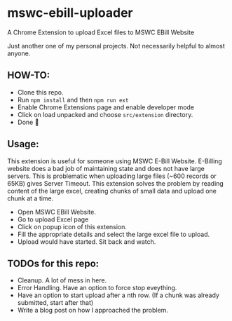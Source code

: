 # mswc-ebill-uploader
A Chrome Extension to upload Excel files to MSWC EBill Website

Just another one of my personal projects. Not necessarily helpful to almost anyone.

## HOW-TO:
 - Clone this repo.
 - Run `npm install` and then `npm run ext`
 - Enable Chrome Extensions page and enable developer mode
 - Click on load unpacked and choose `src/extension` directory.
 - Done :tada:

## Usage:

This extension is useful for someone using MSWC E-Bill Website.
E-Billing website does a bad job of maintaining state and does not have large servers.
This is problematic when uploading large files (~600 records or 65KB) gives Server Timeout.
This extension solves the problem by reading content of the large excel, creating chunks of
small data and upload one chunk at a time.

 - Open MSWC EBill Website.
 - Go to upload Excel page
 - Click on popup icon of this extension.
 - Fill the appropriate details and select the large excel file to upload.
 - Upload would have started. Sit back and watch.

## TODOs for this repo:
 - Cleanup. A lot of mess in here.
 - Error Handling. Have an option to force stop eveything.
 - Have an option to start upload after a nth row. (If a chunk was already submitted, start after that)
 - Write a blog post on how I approached the problem.


